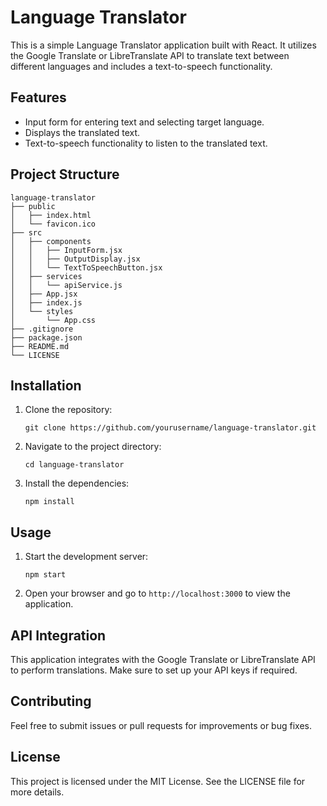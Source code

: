 # Language Translator

This is a simple Language Translator application built with React. It utilizes the Google Translate or LibreTranslate API to translate text between different languages and includes a text-to-speech functionality.

## Features

- Input form for entering text and selecting target language.
- Displays the translated text.
- Text-to-speech functionality to listen to the translated text.

## Project Structure

```
language-translator
├── public
│   ├── index.html
│   └── favicon.ico
├── src
│   ├── components
│   │   ├── InputForm.jsx
│   │   ├── OutputDisplay.jsx
│   │   └── TextToSpeechButton.jsx
│   ├── services
│   │   └── apiService.js
│   ├── App.jsx
│   ├── index.js
│   └── styles
│       └── App.css
├── .gitignore
├── package.json
├── README.md
└── LICENSE
```

## Installation

1. Clone the repository:
   ```
   git clone https://github.com/yourusername/language-translator.git
   ```
2. Navigate to the project directory:
   ```
   cd language-translator
   ```
3. Install the dependencies:
   ```
   npm install
   ```

## Usage

1. Start the development server:
   ```
   npm start
   ```
2. Open your browser and go to `http://localhost:3000` to view the application.

## API Integration

This application integrates with the Google Translate or LibreTranslate API to perform translations. Make sure to set up your API keys if required.

## Contributing

Feel free to submit issues or pull requests for improvements or bug fixes.

## License

This project is licensed under the MIT License. See the LICENSE file for more details.